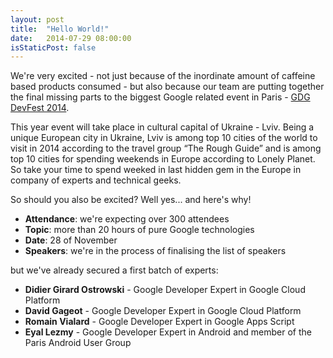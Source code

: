 ```yaml
---
layout: post
title:  "Hello World!"
date:   2014-07-29 08:00:00
isStaticPost: false
---
```


We're very excited - not just because of the inordinate amount of caffeine based products consumed -
but also because our team are putting together
the final missing parts to the biggest Google related event in Paris - [GDG DevFest 2014](http://devfest.gdgparis.fr/).

This year event will take place in cultural capital of Ukraine - Lviv. Being a unique European city in Ukraine, Lviv is among top 10 cities of the world to visit in 2014 according to the travel group “The Rough Guide” and is among top 10 cities for spending weekends in Europe according to Lonely Planet. So take your time to spend weeked in last hidden gem in the Europe in company of experts and technical geeks.

So should you also be excited? Well yes... and here's why!

* **Attendance**: we're expecting over 300 attendees
* **Topic**: more than 20 hours of pure Google technologies
* **Date**: 28 of November
* **Speakers**: we're in the process of finalising the list of speakers

but we've already secured a first batch of experts:

* **Didier Girard Ostrowski** - Google Developer Expert in Google Cloud Platform<br>
* **David Gageot** - Google Developer Expert in Google Cloud Platform<br>
* **Romain Vialard** - Google Developer Expert in Google Apps Script<br>
* **Eyal Lezmy** - Google Developer Expert in Android and member of the Paris Android User Group<br>

